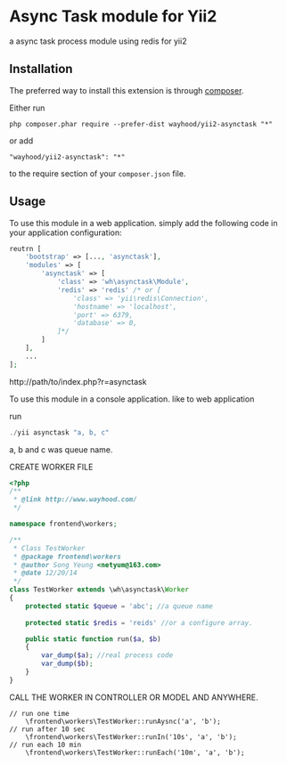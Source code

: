 Async Task module for Yii2
=========
a async task process module using redis for yii2

Installation
------------

The preferred way to install this extension is through [composer](http://getcomposer.org/download/).

Either run

```
php composer.phar require --prefer-dist wayhood/yii2-asynctask "*"
```

or add

```
"wayhood/yii2-asynctask": "*"
```

to the require section of your `composer.json` file.


Usage
-----

To use this module in a web application. simply add the following code in your application configuration:

```php
reutrn [
    'bootstrap' => [..., 'asynctask'],
    'modules' => [
        'asynctask' => [
            'class' => 'wh\asynctask\Module',
            'redis' => 'redis' /* or [
            	'class' => 'yii\redis\Connection',
            	'hostname' => 'localhost',
            	'port' => 6379,
            	'database' => 0,
            ]*/
        ]
    ],
    ...
];
```

http://path/to/index.php?r=asynctask  

To use this module in a console application. like to web application

run

```php
./yii asynctask "a, b, c"  
````

a, b and c was queue name.


CREATE WORKER FILE

```php
<?php
/**
 * @link http://www.wayhood.com/
 */

namespace frontend\workers;

/**
 * Class TestWorker
 * @package frontend\workers
 * @author Song Yeung <netyum@163.com>
 * @date 12/20/14
 */
class TestWorker extends \wh\asynctask\Worker
{
    protected static $queue = 'abc'; //a queue name
    
    protected static $redis = 'reids' //or a configure array.

    public static function run($a, $b)
    {
        var_dump($a); //real process code
        var_dump($b);
    }
}
```


CALL THE WORKER IN CONTROLLER OR MODEL AND ANYWHERE.

```
// run one time
    \frontend\workers\TestWorker::runAysnc('a', 'b');
// run after 10 sec
    \frontend\workers\TestWorker::runIn('10s', 'a', 'b');
// run each 10 min
    \frontend\workers\TestWorker::runEach('10m', 'a', 'b');
```
